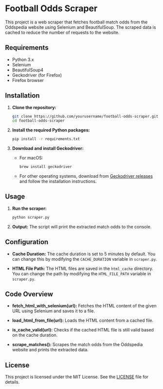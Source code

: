 # Football Odds Scraper

This project is a web scraper that fetches football match odds from the Oddspedia website using Selenium and BeautifulSoup. The scraped data is cached to reduce the number of requests to the website.

## Requirements

- Python 3.x
- Selenium
- BeautifulSoup4
- Geckodriver (for Firefox)
- Firefox browser

## Installation

1. **Clone the repository:**
    ```sh
    git clone https://github.com/yourusername/football-odds-scraper.git
    cd football-odds-scraper
    ```

2. **Install the required Python packages:**
    ```sh
    pip install -r requirements.txt
    ```

3. **Download and install Geckodriver:**
    - For macOS:
        ```sh
        brew install geckodriver
        ```
    - For other operating systems, download from [Geckodriver releases](https://github.com/mozilla/geckodriver/releases) and follow the installation instructions.

## Usage

1. **Run the scraper:**
    ```sh
    python scraper.py
    ```

2. **Output:**
    The script will print the extracted match odds to the console.

## Configuration

- **Cache Duration:**
    The cache duration is set to 5 minutes by default. You can change this by modifying the `CACHE_DURATION` variable in `scraper.py`.

- **HTML File Path:**
    The HTML files are saved in the `html_cache` directory. You can change the path by modifying the `HTML_FILE_PATH` variable in `scraper.py`.

## Code Overview

- **fetch_html_with_selenium(url):**
    Fetches the HTML content of the given URL using Selenium and saves it to a file.

- **load_html_from_file(url):**
    Loads the HTML content from a cached file.

- **is_cache_valid(url):**
    Checks if the cached HTML file is still valid based on the cache duration.

- **scrape_matches():**
    Scrapes the match odds from the Oddspedia website and prints the extracted data.

## License

This project is licensed under the MIT License. See the [LICENSE](LICENSE) file for details.